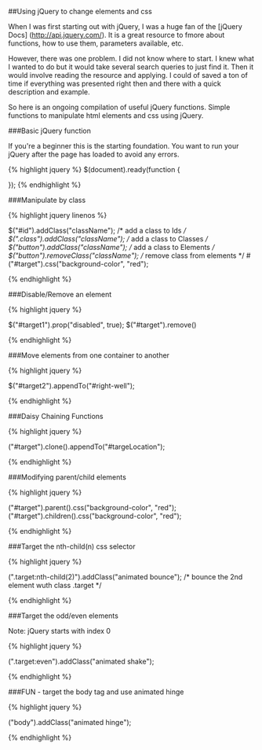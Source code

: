 ##Using jQuery to change elements and css

When I was first starting out with jQuery, I was a huge fan of the [jQuery Docs] (http://api.jquery.com/). It is a great resource to fmore about functions, how to use them, parameters available, etc. 

However, there was one problem. I did not know where to start. I knew what I wanted to do but it would take several search queries to just find it. Then it would involve reading the resource and applying. I could of saved a ton of time if everything was presented right then and there with a quick description and example.

So here is an ongoing compilation of useful jQuery functions. Simple functions to manipulate html elements and css using jQuery. 

###Basic jQuery function

If you're a beginner this is the starting foundation. You want to run your jQuery after the page has loaded to avoid any errors.

{% highlight jquery %}
$(document).ready(function {
	
});
{% endhighlight %}

###Manipulate by class

{% highlight jquery linenos %}

$("#id").addClass("className"); /* add a class to Ids */
$(".class").addClass("className"); /* add a class to Classes */
$("button").addClass("className"); /* add a class to Elements */
$("button").removeClass("className"); /* remove class from elements */
#("#target").css("background-color", "red");

{% endhighlight %}

###Disable/Remove an element

{% highlight jquery %}

$("#target1").prop("disabled", true);
$("#target").remove()

{% endhighlight %}

###Move elements from one container to another

{% highlight jquery %}

$("#target2").appendTo("#right-well");

{% endhighlight %}

###Daisy Chaining Functions

{% highlight jquery %}

("#target").clone().appendTo("#targeLocation");

{% endhighlight %}

###Modifying parent/child elements

{% highlight jquery %}

("#target").parent().css("background-color", "red");
("#target").children().css("background-color", "red");

{% endhighlight %}

###Target the nth-child(n) css selector

{% highlight jquery %}

(".target:nth-child(2)").addClass("animated bounce"); /* bounce the 2nd element wuth class .target */

{% endhighlight %}

###Target the odd/even elements

Note: jQuery starts with index 0

{% highlight jquery %}

(".target:even").addClass("animated shake");

{% endhighlight %}


###FUN - target the body tag and use animated hinge

{% highlight jquery %}

("body").addClass("animated hinge");

{% endhighlight %}
